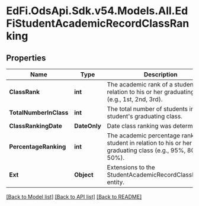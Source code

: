 # EdFi.OdsApi.Sdk.v54.Models.All.EdFiStudentAcademicRecordClassRanking

## Properties

Name | Type | Description | Notes
------------ | ------------- | ------------- | -------------
**ClassRank** | **int** | The academic rank of a student in relation to his or her graduating class (e.g., 1st, 2nd, 3rd). | 
**TotalNumberInClass** | **int** | The total number of students in the student&#39;s graduating class. | 
**ClassRankingDate** | **DateOnly** | Date class ranking was determined. | [optional] 
**PercentageRanking** | **int** | The academic percentage rank of a student in relation to his or her graduating class (e.g., 95%, 80%, 50%). | [optional] 
**Ext** | **Object** | Extensions to the StudentAcademicRecordClassRanking entity. | [optional] 

[[Back to Model list]](../../README.md#documentation-for-models) [[Back to API list]](../../README.md#documentation-for-api-endpoints) [[Back to README]](../../README.md)

